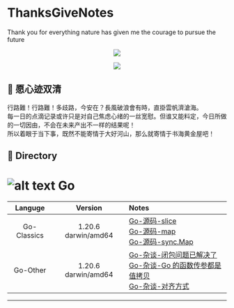 # ThanksGiveNotes
Thank you for everything nature has given me the courage to pursue the future


<p align='center'>
<img src='images/back_01.jpg'>
</p>

<p align='center'>
<img src="https://img.shields.io/badge/language-Golang-26C2F0.svg"> 
</p>

## 🍁 愿心迹双清
行路難！行路難！多歧路，今安在？長風破浪會有時，直掛雲帆濟滄海。  
每一日的点滴记录或许只是对自己焦虑心绪的一丝宽慰。但谁又能料定，今日所做的一切因由，不会在未来产出不一样的结果呢！  
所以着眼于当下事，既然不能寄情于大好河山，那么就寄情于书海黄金屋吧！



## 📖 Directory


# ![alt text](images/golang_01.jpg) Go

| Languge | Version | Notes |
|:-------:|:-------:|:------|
|Go-Classics|1.20.6 darwin/amd64<br>|[Go-源码-slice](https://github.com/ThandsGive/ThanksGiveNotes/blob/main/notes/golang/slice.md)<br>[Go-源码-map](https://github.com/ThandsGive/ThanksGiveNotes/blob/main/notes/golang/map.md)<br>[Go-源码-sync.Map](https://github.com/ThanksGiveMeCourage/ThanksGiveNotes/blob/main/notes/golang/sync_map.md)<br>|
|Go-Other|1.20.6 darwin/amd64<br>|[Go-杂谈-闭包问题已解决了](https://github.com/ThandsGive/ThanksGiveNotes/blob/main/notes/golang/closure_problem.md)<br>[Go-杂谈-Go 的函数传参都是 值拷贝](https://github.com/ThandsGive/ThanksGiveNotes/blob/main/notes/golang/function_params_passing.md)<br>[Go-杂谈-对齐方式](https://github.com/ThandsGive/ThanksGiveNotes/blob/main/notes/golang/alignment.md)<br>|

----------------------------